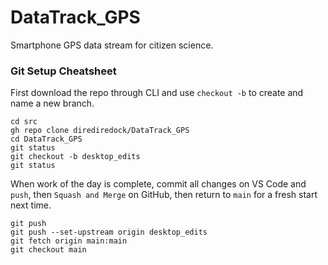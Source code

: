# DataTrack_GPS
Smartphone GPS data stream for citizen science.

### Git Setup Cheatsheet

First download the repo through CLI and use `checkout -b` to create and name a new branch.

```
cd src
gh repo clone dirediredock/DataTrack_GPS
cd DataTrack_GPS
git status
git checkout -b desktop_edits
git status
```

When work of the day is complete, commit all changes on VS Code and `push`, then `Squash and Merge` on GitHub, then return to `main` for a fresh start next time. 

```
git push
git push --set-upstream origin desktop_edits
git fetch origin main:main
git checkout main
```
